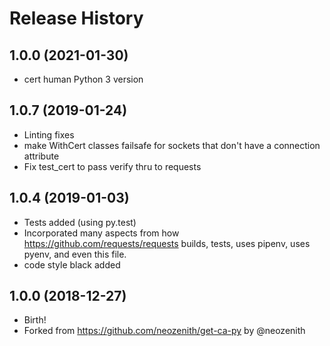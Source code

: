 Release History
===============

1.0.0 (2021-01-30)
------------------

- cert human Python 3 version

1.0.7 (2019-01-24)
------------------

- Linting fixes
- make WithCert classes failsafe for sockets that don't have a connection attribute
- Fix test_cert to pass verify thru to requests

1.0.4 (2019-01-03)
------------------

- Tests added (using py.test)
- Incorporated many aspects from how https://github.com/requests/requests builds, tests, uses pipenv, uses pyenv, and
  even this file.
- code style black added

1.0.0 (2018-12-27)
------------------

- Birth!
- Forked from https://github.com/neozenith/get-ca-py by @neozenith
